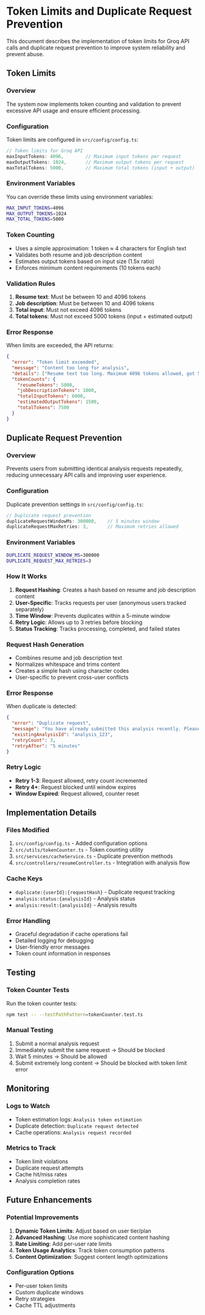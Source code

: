 # Token Limits and Duplicate Request Prevention

This document describes the implementation of token limits for Groq API calls and duplicate request prevention to improve system reliability and prevent abuse.

## Token Limits

### Overview

The system now implements token counting and validation to prevent excessive API usage and ensure efficient processing.

### Configuration

Token limits are configured in `src/config/config.ts`:

```typescript
// Token limits for Groq API
maxInputTokens: 4096,        // Maximum input tokens per request
maxOutputTokens: 1024,       // Maximum output tokens per request
maxTotalTokens: 5000,        // Maximum total tokens (input + output)
```

### Environment Variables

You can override these limits using environment variables:

```bash
MAX_INPUT_TOKENS=4096
MAX_OUTPUT_TOKENS=1024
MAX_TOTAL_TOKENS=5000
```

### Token Counting

- Uses a simple approximation: 1 token ≈ 4 characters for English text
- Validates both resume and job description content
- Estimates output tokens based on input size (1.5x ratio)
- Enforces minimum content requirements (10 tokens each)

### Validation Rules

1. **Resume text**: Must be between 10 and 4096 tokens
2. **Job description**: Must be between 10 and 4096 tokens
3. **Total input**: Must not exceed 4096 tokens
4. **Total tokens**: Must not exceed 5000 tokens (input + estimated output)

### Error Response

When limits are exceeded, the API returns:

```json
{
  "error": "Token limit exceeded",
  "message": "Content too long for analysis",
  "details": ["Resume text too long. Maximum 4096 tokens allowed, got 5000"],
  "tokenCounts": {
    "resumeTokens": 5000,
    "jobDescriptionTokens": 1000,
    "totalInputTokens": 6000,
    "estimatedOutputTokens": 1500,
    "totalTokens": 7500
  }
}
```

## Duplicate Request Prevention

### Overview

Prevents users from submitting identical analysis requests repeatedly, reducing unnecessary API calls and improving user experience.

### Configuration

Duplicate prevention settings in `src/config/config.ts`:

```typescript
// Duplicate request prevention
duplicateRequestWindowMs: 300000,    // 5 minutes window
duplicateRequestMaxRetries: 3,       // Maximum retries allowed
```

### Environment Variables

```bash
DUPLICATE_REQUEST_WINDOW_MS=300000
DUPLICATE_REQUEST_MAX_RETRIES=3
```

### How It Works

1. **Request Hashing**: Creates a hash based on resume and job description content
2. **User-Specific**: Tracks requests per user (anonymous users tracked separately)
3. **Time Window**: Prevents duplicates within a 5-minute window
4. **Retry Logic**: Allows up to 3 retries before blocking
5. **Status Tracking**: Tracks processing, completed, and failed states

### Request Hash Generation

- Combines resume and job description text
- Normalizes whitespace and trims content
- Creates a simple hash using character codes
- User-specific to prevent cross-user conflicts

### Error Response

When duplicate is detected:

```json
{
  "error": "Duplicate request",
  "message": "You have already submitted this analysis recently. Please wait before trying again.",
  "existingAnalysisId": "analysis_123",
  "retryCount": 3,
  "retryAfter": "5 minutes"
}
```

### Retry Logic

- **Retry 1-3**: Request allowed, retry count incremented
- **Retry 4+**: Request blocked until window expires
- **Window Expired**: Request allowed, counter reset

## Implementation Details

### Files Modified

1. `src/config/config.ts` - Added configuration options
2. `src/utils/tokenCounter.ts` - Token counting utility
3. `src/services/cacheService.ts` - Duplicate prevention methods
4. `src/controllers/resumeController.ts` - Integration with analysis flow

### Cache Keys

- `duplicate:{userId}:{requestHash}` - Duplicate request tracking
- `analysis:status:{analysisId}` - Analysis status
- `analysis:result:{analysisId}` - Analysis results

### Error Handling

- Graceful degradation if cache operations fail
- Detailed logging for debugging
- User-friendly error messages
- Token count information in responses

## Testing

### Token Counter Tests

Run the token counter tests:

```bash
npm test -- --testPathPattern=tokenCounter.test.ts
```

### Manual Testing

1. Submit a normal analysis request
2. Immediately submit the same request → Should be blocked
3. Wait 5 minutes → Should be allowed
4. Submit extremely long content → Should be blocked with token limit error

## Monitoring

### Logs to Watch

- Token estimation logs: `Analysis token estimation`
- Duplicate detection: `Duplicate request detected`
- Cache operations: `Analysis request recorded`

### Metrics to Track

- Token limit violations
- Duplicate request attempts
- Cache hit/miss rates
- Analysis completion rates

## Future Enhancements

### Potential Improvements

1. **Dynamic Token Limits**: Adjust based on user tier/plan
2. **Advanced Hashing**: Use more sophisticated content hashing
3. **Rate Limiting**: Add per-user rate limits
4. **Token Usage Analytics**: Track token consumption patterns
5. **Content Optimization**: Suggest content length optimizations

### Configuration Options

- Per-user token limits
- Custom duplicate windows
- Retry strategies
- Cache TTL adjustments
